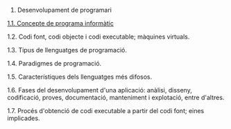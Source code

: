 1. Desenvolupament de programari

 
[1.1. Concepte de programa informàtic](programa_informatic.md)

1.2. Codi font, codi objecte i codi executable; màquines virtuals.

1.3. Tipus de llenguatges de programació.

1.4. Paradigmes de programació.

1.5. Característiques dels llenguatges més difosos.

1.6. Fases del desenvolupament d'una aplicació: anàlisi, disseny, codificació, proves, documentació, manteniment i explotació, entre d'altres.

1.7. Procés d'obtenció de codi executable a partir del codi font; eines implicades.
